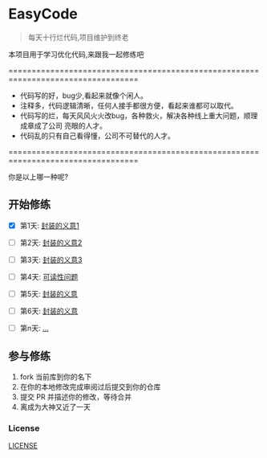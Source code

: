 
# EasyCode

> 每天十行烂代码,项目维护到终老

本项目用于学习优化代码,来跟我一起修练吧

==================================================================================

- 代码写的好，bug少,看起来就像个闲人。
- 注释多，代码逻辑清晰，任何人接手都很方便，看起来谁都可以取代。
- 代码写的烂，每天风风火火改bug，各种救火，解决各种线上重大问题，顺理成章成了公司
亮眼的人才。
- 代码乱的只有自己看得懂，公司不可替代的人才。

==================================================================================

你是以上哪一种呢?

## 开始修练

- [x] 第1天: [封装的义意1](./doc/1/)
- [ ] 第2天: [封装的义意2](./doc/2/)
- [ ] 第3天: [封装的义意3](./doc/3/)
- [ ] 第4天: [可读性问题](./doc/4/)
- [ ] 第5天: [封装的义意](./doc/5/)
- [ ] 第6天: [封装的义意](./doc/6/)
  
- [ ] 第n天: [...](./doc/n/)


## 参与修练

1. fork 当前库到你的名下
2. 在你的本地修改完成审阅过后提交到你的仓库
3. 提交 PR 并描述你的修改，等待合并
4. 离成为大神又近了一天

### License

[LICENSE](LICENSE)

